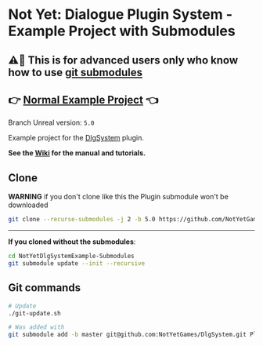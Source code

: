 # Not Yet: Dialogue Plugin System - Example Project with Submodules

## ⚠🚨 This is for advanced users only who know how to use [git submodules](https://www.git-scm.com/book/en/v2/Git-Tools-Submodules)

## 👉 [Normal Example Project](https://github.com/NotYetGames/NotYetDlgSystemExample) 👈

Branch Unreal version: `5.0`

Example project for the [DlgSystem](https://github.com/NotYetGames/DlgSystem/) plugin.

**See the [Wiki](https://github.com/NotYetGames/DlgSystem/wiki) for the manual and tutorials.**

## Clone

**WARNING** if you don't clone like this the Plugin submodule won't be downloaded

```sh
git clone --recurse-submodules -j 2 -b 5.0 https://github.com/NotYetGames/NotYetDlgSystemExample-Submodules.git
```

---
**If you cloned without the submodules**:

```sh
cd NotYetDlgSystemExample-Submodules
git submodule update --init --recursive
```


## Git commands
```sh
# Update
./git-update.sh

# Was added with
git submodule add -b master git@github.com:NotYetGames/DlgSystem.git Plugins/DlgSystem
```
